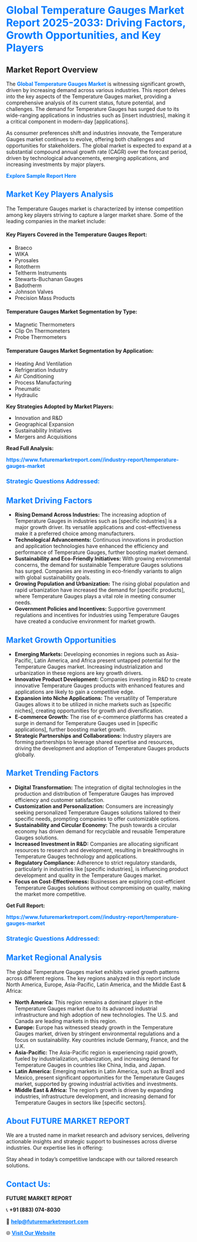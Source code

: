 <h1 style="color: #007BFF;">Global Temperature Gauges Market Report 2025-2033: Driving Factors, Growth Opportunities, and Key Players</h1>

<section id="overview">
<h2>Market Report Overview</h2>
<p>The <a href="https://www.futuremarketreport.com//industry-report/temperature-gauges-market" style="color: #007BFF; text-decoration: none;"><strong>Global Temperature Gauges Market</strong></a> is witnessing significant growth, driven by increasing demand across various industries. This report delves into the key aspects of the Temperature Gauges market, providing a comprehensive analysis of its current status, future potential, and challenges. The demand for Temperature Gauges has surged due to its wide-ranging applications in industries such as [insert industries], making it a critical component in modern-day [applications].</p>
<p>As consumer preferences shift and industries innovate, the Temperature Gauges market continues to evolve, offering both challenges and opportunities for stakeholders. The global market is expected to expand at a substantial compound annual growth rate (CAGR) over the forecast period, driven by technological advancements, emerging applications, and increasing investments by major players.</p>
</section>

<section id="overview">
<p><a href="https://www.futuremarketreport.com//request-sample/reportId=52377" style="color: #007BFF; text-decoration: none;"><strong>Explore Sample Report Here</strong></a></p>
</section>

<section id="key-players">
<h2 style="color: #007BFF;">Market Key Players Analysis</h2>
<p>The Temperature Gauges market is characterized by intense competition among key players striving to capture a larger market share. Some of the leading companies in the market include:</p>
<h4>Key Players Covered in the Temperature Gauges Report:</h4>
<ul><li>Braeco</li><li>WIKA</li><li>Pyrosales</li><li>Rototherm</li><li>Teltherm Instruments</li><li>Stewarts-Buchanan Gauges</li><li>Badotherm</li><li>Johnson Valves</li><li>Precision Mass Products</li></ul>
<h4>Temperature Gauges Market Segmentation by Type:</h4>
<ul><li>Magnetic Thermometers</li><li>Clip On Thermometers</li><li>Probe Thermometers</li></ul>

<h4>Temperature Gauges Market Segmentation by Application:</h4>
<ul><li>Heating And Ventilation</li><li>Refrigeration Industry</li><li>Air Conditioning</li><li>Process Manufacturing</li><li>Pneumatic</li><li>Hydraulic</li></ul>
<p><strong>Key Strategies Adopted by Market Players:</strong></p>
<ul>
<li>Innovation and R&D</li>
<li>Geographical Expansion</li>
<li>Sustainability Initiatives</li>
<li>Mergers and Acquisitions</li>
</ul>
</section>

<section>
<p><strong>Read Full Analysis: </strong></p><a href="https://www.futuremarketreport.com//industry-report/temperature-gauges-market" style="color: #007BFF; text-decoration: none;"><strong>https://www.futuremarketreport.com//industry-report/temperature-gauges-market</strong></a>
<h3 style="color: #007BFF;">Strategic Questions Addressed:</h3>
</section>

<section id="driving-factors">
<h2 style="color: #007BFF;">Market Driving Factors</h2>
<ul>
<li><strong>Rising Demand Across Industries:</strong> The increasing adoption of Temperature Gauges in industries such as [specific industries] is a major growth driver. Its versatile applications and cost-effectiveness make it a preferred choice among manufacturers.</li>
<li><strong>Technological Advancements:</strong> Continuous innovations in production and application technologies have enhanced the efficiency and performance of Temperature Gauges, further boosting market demand.</li>
<li><strong>Sustainability and Eco-Friendly Initiatives:</strong> With growing environmental concerns, the demand for sustainable Temperature Gauges solutions has surged. Companies are investing in eco-friendly variants to align with global sustainability goals.</li>
<li><strong>Growing Population and Urbanization:</strong> The rising global population and rapid urbanization have increased the demand for [specific products], where Temperature Gauges plays a vital role in meeting consumer needs.</li>
<li><strong>Government Policies and Incentives:</strong> Supportive government regulations and incentives for industries using Temperature Gauges have created a conducive environment for market growth.</li>
</ul>
</section>

<section id="growth-opportunities">
<h2 style="color: #007BFF;">Market Growth Opportunities</h2>
<ul>
<li><strong>Emerging Markets:</strong> Developing economies in regions such as Asia-Pacific, Latin America, and Africa present untapped potential for the Temperature Gauges market. Increasing industrialization and urbanization in these regions are key growth drivers.</li>
<li><strong>Innovative Product Development:</strong> Companies investing in R&D to create innovative Temperature Gauges products with enhanced features and applications are likely to gain a competitive edge.</li>
<li><strong>Expansion into Niche Applications:</strong> The versatility of Temperature Gauges allows it to be utilized in niche markets such as [specific niches], creating opportunities for growth and diversification.</li>
<li><strong>E-commerce Growth:</strong> The rise of e-commerce platforms has created a surge in demand for Temperature Gauges used in [specific applications], further boosting market growth.</li>
<li><strong>Strategic Partnerships and Collaborations:</strong> Industry players are forming partnerships to leverage shared expertise and resources, driving the development and adoption of Temperature Gauges products globally.</li>
</ul>
</section>

<section id="trending-factors">
<h2 style="color: #007BFF;">Market Trending Factors</h2>
<ul>
<li><strong>Digital Transformation:</strong> The integration of digital technologies in the production and distribution of Temperature Gauges has improved efficiency and customer satisfaction.</li>
<li><strong>Customization and Personalization:</strong> Consumers are increasingly seeking personalized Temperature Gauges solutions tailored to their specific needs, prompting companies to offer customizable options.</li>
<li><strong>Sustainability and Circular Economy:</strong> The push towards a circular economy has driven demand for recyclable and reusable Temperature Gauges solutions.</li>
<li><strong>Increased Investment in R&D:</strong> Companies are allocating significant resources to research and development, resulting in breakthroughs in Temperature Gauges technology and applications.</li>
<li><strong>Regulatory Compliance:</strong> Adherence to strict regulatory standards, particularly in industries like [specific industries], is influencing product development and quality in the Temperature Gauges market.</li>
<li><strong>Focus on Cost-Effectiveness:</strong> Businesses are exploring cost-efficient Temperature Gauges solutions without compromising on quality, making the market more competitive.</li>
</ul>
</section>

<section>
<p><strong>Get Full Report: </strong></p><a href="https://www.futuremarketreport.com//industry-report/temperature-gauges-market" style="color: #007BFF; text-decoration: none;"><strong>https://www.futuremarketreport.com//industry-report/temperature-gauges-market</strong></a>
<h3 style="color: #007BFF;">Strategic Questions Addressed:</h3>
</section>


<section id="regional-analysis">
<h2 style="color: #007BFF;">Market Regional Analysis</h2>
<p>The global Temperature Gauges market exhibits varied growth patterns across different regions. The key regions analyzed in this report include North America, Europe, Asia-Pacific, Latin America, and the Middle East & Africa:</p>
<ul>
<li><strong>North America:</strong> This region remains a dominant player in the Temperature Gauges market due to its advanced industrial infrastructure and high adoption of new technologies. The U.S. and Canada are leading markets in this region.</li>
<li><strong>Europe:</strong> Europe has witnessed steady growth in the Temperature Gauges market, driven by stringent environmental regulations and a focus on sustainability. Key countries include Germany, France, and the U.K.</li>
<li><strong>Asia-Pacific:</strong> The Asia-Pacific region is experiencing rapid growth, fueled by industrialization, urbanization, and increasing demand for Temperature Gauges in countries like China, India, and Japan.</li>
<li><strong>Latin America:</strong> Emerging markets in Latin America, such as Brazil and Mexico, present significant opportunities for the Temperature Gauges market, supported by growing industrial activities and investments.</li>
<li><strong>Middle East & Africa:</strong> The region’s growth is driven by expanding industries, infrastructure development, and increasing demand for Temperature Gauges in sectors like [specific sectors].</li>
</ul>
</section>

<footer>
<h2 style="color: #007BFF;">About FUTURE MARKET REPORT</h2>
<p>We are a trusted name in market research and advisory services, delivering actionable insights and strategic support to businesses across diverse industries. Our expertise lies in offering:</p>

<p>Stay ahead in today’s competitive landscape with our tailored research solutions.</p>

<h2 style="color: #007BFF;">Contact Us:</h2>
<p><strong>FUTURE MARKET REPORT</strong></p>
<p>📞 <strong>+91 (883) 074-8030</strong></p>
<p>📧 <strong><a href="mailto:help@futuremarketreport.com" style="color: #007BFF;">help@futuremarketreport.com</a></strong></p>
<p>🌐 <strong><a href="https://www.futuremarketreport.com/" style="color: #007BFF;">Visit Our Website</a></strong></p>
</footer>